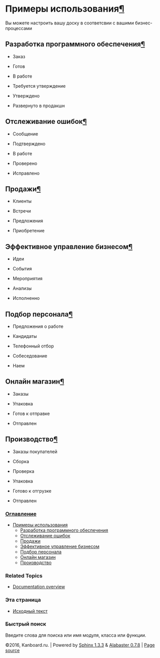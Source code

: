 Примеры использования[¶](#usage-examples "Ссылка на этот заголовок")
====================================================================

Вы можете настроить вашу доску в соответсвии с вашими бизнес-процессами

Разработка программного обеспечения[¶](#software-development "Ссылка на этот заголовок")
----------------------------------------------------------------------------------------

-   Заказ

-   Готов

-   В работе

-   Требуется утверждение

-   Утверждено

-   Развернуто в продакшн

Отслеживание ошибок[¶](#bug-tracking "Ссылка на этот заголовок")
----------------------------------------------------------------

-   Сообщение

-   Подтверждено

-   В работе

-   Проверено

-   Исправлено

Продажи[¶](#sales "Ссылка на этот заголовок")
---------------------------------------------

-   Клиенты

-   Встречи

-   Предложения

-   Приобретение

Эффективное управление бизнесом[¶](#lean-business-management "Ссылка на этот заголовок")
----------------------------------------------------------------------------------------

-   Идеи

-   События

-   Мероприятия

-   Анализы

-   Исполненно

Подбор персонала[¶](#recruiting-process "Ссылка на этот заголовок")
-------------------------------------------------------------------

-   Предложения о работе

-   Кандидаты

-   Телефонный отбор

-   Собеседование

-   Наем

Онлайн магазин[¶](#online-shops "Ссылка на этот заголовок")
-----------------------------------------------------------

-   Заказы

-   Упаковка

-   Готов к отправке

-   Отправлен

Производство[¶](#manufactory "Ссылка на этот заголовок")
--------------------------------------------------------

-   Заказы покупателей

-   Сборка

-   Проверка

-   Упаковка

-   Готово к отгрузке

-   Отправлен

### [Оглавление](index.html)

-   [Примеры использования](#)
    -   [Разработка программного обеспечения](#software-development)
    -   [Отслеживание ошибок](#bug-tracking)
    -   [Продажи](#sales)
    -   [Эффективное управление бизнесом](#lean-business-management)
    -   [Подбор персонала](#recruiting-process)
    -   [Онлайн магазин](#online-shops)
    -   [Производство](#manufactory)

### Related Topics

-   [Documentation overview](index.html)

### Эта страница

-   [Исходный текст](_sources/usage-examples.txt)

### Быстрый поиск

Введите слова для поиска или имя модуля, класса или функции.

©2016, Kanboard.ru. | Powered by [Sphinx 1.3.3](http://sphinx-doc.org/)
& [Alabaster 0.7.8](https://github.com/bitprophet/alabaster) | [Page
source](_sources/usage-examples.txt)
